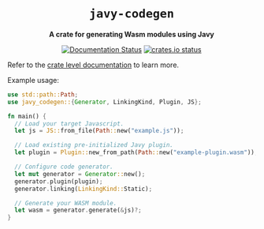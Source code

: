 <div align="center">
  <h1><code>javy-codegen</code></h1>
  <p>
    <strong>A crate for generating Wasm modules using Javy</strong>
  </p>
  <p>
    <a href="https://docs.rs/javy-codegen"><img src="https://docs.rs/javy-codegen/badge.svg" alt="Documentation Status" /></a>
    <a href="https://crates.io/crates/javy-codegen"><img src="https://img.shields.io/crates/v/javy-codegen" alt="crates.io status" /></a>
  </p>
</div>

Refer to the [crate level documentation](https://docs.rs/javy-codegen) to learn more.

Example usage:

```rust
use std::path::Path;
use javy_codegen::{Generator, LinkingKind, Plugin, JS};

fn main() {
  // Load your target Javascript.
  let js = JS::from_file(Path::new("example.js"));

  // Load existing pre-initialized Javy plugin.
  let plugin = Plugin::new_from_path(Path::new("example-plugin.wasm"));

  // Configure code generator.
  let mut generator = Generator::new();
  generator.plugin(plugin);
  generator.linking(LinkingKind::Static);

  // Generate your WASM module.
  let wasm = generator.generate(&js)?;
}
```
